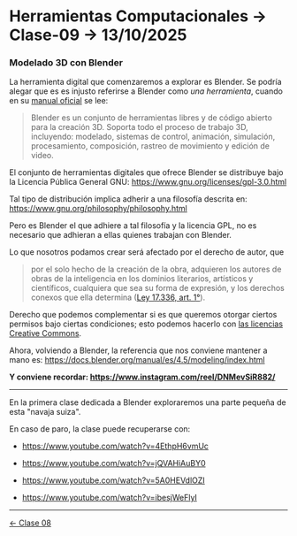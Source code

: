 # Herramientas Computacionales → Clase-09 → 13/10/2025

### Modelado 3D con Blender

La herramienta digital que comenzaremos a explorar es Blender. Se podría alegar que es es injusto referirse a Blender como *una herramienta*, cuando en su [manual oficial](https://docs.blender.org/manual/es/4.5/getting_started/about/index.html) se lee:

> Blender es un conjunto de herramientas libres y de código abierto para la creación 3D. Soporta todo el proceso de trabajo 3D, incluyendo: modelado, sistemas de control, animación, simulación, procesamiento, composición, rastreo de movimiento y edición de video.

El conjunto de herramientas digitales que ofrece Blender se distribuye bajo la Licencia Pública General GNU: https://www.gnu.org/licenses/gpl-3.0.html

Tal tipo de distribución implica adherir a una filosofía descrita en: https://www.gnu.org/philosophy/philosophy.html

Pero es Blender el que adhiere a tal filosofía y la licencia GPL, no es necesario que adhieran a ellas quienes trabajan con Blender.

Lo que nosotros podamos crear será afectado por el derecho de autor, que

> por el solo hecho de la creación de la obra, adquieren los autores de obras de la inteligencia en los dominios literarios, artísticos y científicos, cualquiera que sea su forma de expresión, y los derechos conexos que ella determina ([Ley 17.336, art. 1°](https://bcn.cl/27c1j)).

Derecho que podemos complementar si es que queremos otorgar ciertos permisos bajo ciertas condiciones; esto podemos hacerlo con [las licencias Creative Commons](https://creativecommons.org/share-your-work/cclicenses/).

Ahora, volviendo a Blender, la referencia que nos conviene mantener a mano es: https://docs.blender.org/manual/es/4.5/modeling/index.html

**Y conviene recordar: https://www.instagram.com/reel/DNMevSiR882/**

- - - - - 

En la primera clase dedicada a Blender exploraremos una parte pequeña de esta "navaja suiza". 

En caso de paro, la clase puede recuperarse con:

- https://www.youtube.com/watch?v=4EthpH6vmUc

- https://www.youtube.com/watch?v=jQVAHiAuBY0

- https://www.youtube.com/watch?v=5A0HEVdlOZI

- https://www.youtube.com/watch?v=ibesjWeFlyI

- - - - - 

[← Clase 08](https://github.com/profesorfaco/herramientas/tree/main/clase-08)
